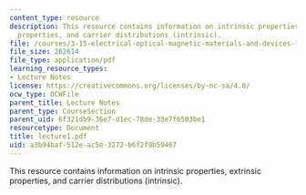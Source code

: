 ```yaml
---
content_type: resource
description: This resource contains information on intrinsic properties, extrinsic
  properties, and carrier distributions (intrinsic).
file: /courses/3-15-electrical-optical-magnetic-materials-and-devices-fall-2006/a3b94baf512eac5e3272b6f2f9b59467_lecture1.pdf
file_size: 262614
file_type: application/pdf
learning_resource_types:
- Lecture Notes
license: https://creativecommons.org/licenses/by-nc-sa/4.0/
ocw_type: OCWFile
parent_title: Lecture Notes
parent_type: CourseSection
parent_uid: 6f321db9-36e7-d1ec-78de-33e7f6503be1
resourcetype: Document
title: lecture1.pdf
uid: a3b94baf-512e-ac5e-3272-b6f2f9b59467
---
```

This resource contains information on intrinsic properties, extrinsic properties, and carrier distributions (intrinsic).